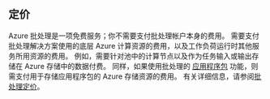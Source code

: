 ## <a name="pricing"></a>定价

Azure 批处理是一项免费服务；你不需要支付批处理帐户本身的费用。 需要支付批处理解决方案使用的底层 Azure 计算资源的费用，以及工作负荷运行时其他服务所用资源的费用。 例如，需要针对池中的计算节点以及作为任务输入或输出存储在 Azure 存储中的数据付费。 同样，如果使用批处理的 [应用程序包](../articles/batch/batch-application-packages.md) 功能，则需支付用于存储应用程序包的 Azure 存储资源的费用。 有关详细信息，请参阅[批处理定价](https://www.azure.cn/pricing/details/batch/)。